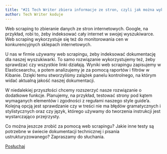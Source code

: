 ```yaml
---
title: "#21 Tech Writer zbiera informacje ze stron, czyli jak można wykorzystać web scraping"
author: Tech Writer koduje
---
```


Web scraping to zbieranie danych ze stron internetowych. Google, na przykład, robi to, żeby indeksować cały internet w swojej wyszukiwarce. Web scraping wykorzystuje się też do monitorowania cen w konkurencyjnych sklepach internetowych.

U nas w firmie używamy web scrapingu, żeby indeksować dokumentację dla naszej wyszukiwarki. To samo rozwiązanie wykorzystujemy też, żeby sprawdzać czy wszystkie linki działają. Wyniki web scrapingu zapisujemy  w Elasticsearchu, a potem analizujemy je za pomocą raportów i filtrów  w Kibanie. Dzięki temu stworzyliśmy zalążek panelu kontrolnego, na którym widać aktualną jakość naszej dokumentacji.

W niedalekiej przyszłości chcemy  rozszerzyć nasze rozwiązanie o dodatkowe funkcje. Planujemy, na przykład, testować strony pod kątem wymaganych elementów i zgodności z regułami  naszego style guide’a. Kolejną opcją jest sprawdzanie czy w treści nie ma błędów gramatycznych i stylistycznych oraz czy język, którego używamy do tworzenia instrukcji jest wystarczająco przejrzysty.

Co można jeszcze zrobić za pomocą web scrapingu? Jakie inne testy są potrzebne w świecie dokumentacji technicznej i pisania ustrukturyzowanego? Zapraszamy do słuchania.

<a class="listenButton" href="https://anchor.fm/docdeveloper/episodes/21-Tech-Writer-zbiera-informacje-ze-stron--czyli-jak-mona-wykorzysta-web-scraping-ejj0ah/a-a375vf3" target="_blank" rel="noopener noreferrer">Posłuchaj</a>
